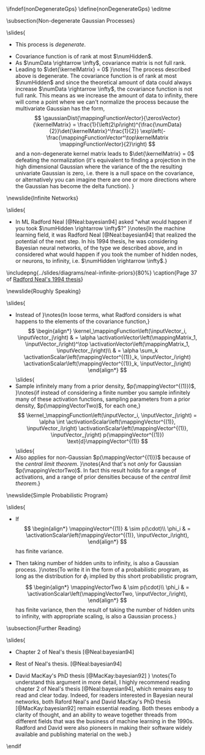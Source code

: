 \ifndef{nonDegenerateGps}
\define{nonDegenerateGps}
\editme

\subsection{Non-degenerate Gaussian Processes}

\slides{
* This process is *degenerate*.
+ Covariance function is of rank at most $\numHidden$.
+ As $\numData \rightarrow \infty$, covariance matrix is not full rank.
+ Leading to $\det{\kernelMatrix} = 0$
}\notes{
The process described above is degenerate. The covariance function is of rank at most $\numHidden$ and since the theoretical amount of data could always increase $\numData \rightarrow \infty$, the covariance function is not full rank. 
This means as we increase the amount of data to infinity, there will come a point where we can't normalize the process because the multivariate Gaussian has the form,
$$
\gaussianDist{\mappingFunctionVector}{\zerosVector}{\kernelMatrix} = \frac{1}{\left(2\pi\right)^{\frac{\numData}{2}}\det{\kernelMatrix}^\frac{1}{2}} \exp\left(-\frac{\mappingFunctionVector^\top\kernelMatrix \mappingFunctionVector}{2}\right)
$$
and a non-degenerate kernel matrix leads to $\det{\kernelMatrix} = 0$ defeating the normalization (it's equivalent to finding a projection in the high dimensional Gaussian where the variance of the the resulting univariate Gaussian is zero, i.e. there is a null space on the covariance, or alternatively you can imagine there are one or more directions where the Gaussian has become the delta function).
}

\newslide{Infinite Networks}

\slides{
* In ML Radford Neal [@Neal:bayesian94] asked "what would happen if you took  $\numHidden \rightarrow \infty$?"
}\notes{In the machine learning field, it was Radford Neal [@Neal:bayesian94] that realized the potential of the next step. In his 1994 thesis, he was considering Bayesian neural networks, of the type we described above, and in considered what would happen if you took the number of hidden nodes, or neurons, to infinity, i.e. $\numHidden \rightarrow \infty$.}

\includepng{../slides/diagrams/neal-infinite-priors}{80%}
\caption{Page 37 of [Radford Neal's 1994 thesis](http://www.cs.toronto.edu/~radford/ftp/thesis.pdf)}

\newslide{Roughly Speaking}

\slides{
* Instead of
}\notes{In loose terms, what Radford considers is what happens to the elements of the covariance function,}
  $$
  \begin{align*}
  \kernel_\mappingFunction\left(\inputVector_i, \inputVector_j\right) & = \alpha \activationVector\left(\mappingMatrix_1, \inputVector_i\right)^\top \activationVector\left(\mappingMatrix_1, \inputVector_j\right)\\
  & = \alpha \sum_k \activationScalar\left(\mappingVector^{(1)}_k, \inputVector_i\right) \activationScalar\left(\mappingVector^{(1)}_k, \inputVector_j\right)
  \end{align*}
  $$
\slides{
* Sample infinitely many from a prior density, $p(\mappingVector^{(1)})$,
}\notes{if instead of considering a finite number you sample infinitely many of these activation functions, sampling parameters from a prior density, $p(\mappingVectorTwo)$, for each one,}
$$
\kernel_\mappingFunction\left(\inputVector_i, \inputVector_j\right) = \alpha \int \activationScalar\left(\mappingVector^{(1)}, \inputVector_i\right) \activationScalar\left(\mappingVector^{(1)}, \inputVector_j\right) p(\mappingVector^{(1)}) \text{d}\mappingVector^{(1)}
$$
\slides{
* Also applies for non-Gaussian $p(\mappingVector^{(1)})$ because of the *central limit theorem*.
}\notes{And that's not *only* for Gaussian $p(\mappingVectorTwo)$. In fact this result holds for a range of activations, and a range of prior densities because of the *central limit theorem*.}

\newslide{Simple Probabilistic Program}

\slides{
* If
  $$
  \begin{align*} 
  \mappingVector^{(1)} & \sim p(\cdot)\\ \phi_i & = \activationScalar\left(\mappingVector^{(1)}, \inputVector_i\right), 
  \end{align*}
  $$
has finite variance.

* Then taking number of hidden units to infinity, is also a Gaussian process.
}\notes{To write it in the form of a probabilistic program, as long as the distribution for $\phi_i$ implied by this short probabilistic program,
  $$
  \begin{align*}
  \mappingVectorTwo & \sim p(\cdot)\\
  \phi_i & = \activationScalar\left(\mappingVectorTwo, \inputVector_i\right), 
  \end{align*}
  $$
has finite variance, then the result of taking the number of hidden units to infinity, with appropriate scaling, is also a Gaussian process.}

\subsection{Further Reading}

\slides{
* Chapter 2 of Neal's thesis [@Neal:bayesian94]

* Rest of Neal's thesis. [@Neal:bayesian94]

* David MacKay's PhD thesis [@MacKay:bayesian92] 
}
\notes{To understand this argument in more detail, I highly recommend reading chapter 2 of Neal's thesis [@Neal:bayesian94], which remains easy to read and clear today. Indeed, for readers interested in Bayesian neural networks, both Raford Neal's and David MacKay's PhD thesis [@MacKay:bayesian92] remain essential reading. Both theses embody a clarity of thought, and an ability to weave together threads from different fields that was the business of machine learning in the 1990s. Radford and David were also pioneers in making their software widely available and publishing material on the web.}

\endif
